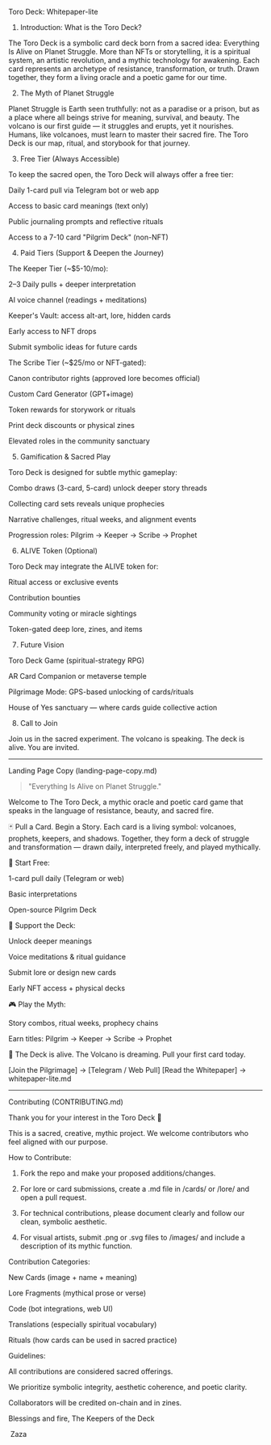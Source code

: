   Toro Deck: Whitepaper-lite

1. Introduction: What is the Toro Deck?

The Toro Deck is a symbolic card deck born from a sacred idea: Everything Is Alive on Planet Struggle. More than NFTs or storytelling, it is a spiritual system, an artistic revolution, and a mythic technology for awakening. Each card represents an archetype of resistance, transformation, or truth. Drawn together, they form a living oracle and a poetic game for our time.

2. The Myth of Planet Struggle

Planet Struggle is Earth seen truthfully: not as a paradise or a prison, but as a place where all beings strive for meaning, survival, and beauty. The volcano is our first guide — it struggles and erupts, yet it nourishes. Humans, like volcanoes, must learn to master their sacred fire. The Toro Deck is our map, ritual, and storybook for that journey.

3. Free Tier (Always Accessible)

To keep the sacred open, the Toro Deck will always offer a free tier:

Daily 1-card pull via Telegram bot or web app

Access to basic card meanings (text only)

Public journaling prompts and reflective rituals

Access to a 7-10 card "Pilgrim Deck" (non-NFT)


4. Paid Tiers (Support & Deepen the Journey)

The Keeper Tier (~$5-10/mo):

2–3 Daily pulls + deeper interpretation

AI voice channel (readings + meditations)

Keeper's Vault: access alt-art, lore, hidden cards

Early access to NFT drops

Submit symbolic ideas for future cards


The Scribe Tier (~$25/mo or NFT-gated):

Canon contributor rights (approved lore becomes official)

Custom Card Generator (GPT+image)

Token rewards for storywork or rituals

Print deck discounts or physical zines

Elevated roles in the community sanctuary


5. Gamification & Sacred Play

Toro Deck is designed for subtle mythic gameplay:

Combo draws (3-card, 5-card) unlock deeper story threads

Collecting card sets reveals unique prophecies

Narrative challenges, ritual weeks, and alignment events

Progression roles: Pilgrim → Keeper → Scribe → Prophet


6. ALIVE Token (Optional)

Toro Deck may integrate the ALIVE token for:

Ritual access or exclusive events

Contribution bounties

Community voting or miracle sightings

Token-gated deep lore, zines, and items


7. Future Vision

Toro Deck Game (spiritual-strategy RPG)

AR Card Companion or metaverse temple

Pilgrimage Mode: GPS-based unlocking of cards/rituals

House of Yes sanctuary — where cards guide collective action


8. Call to Join

Join us in the sacred experiment. The volcano is speaking. The deck is alive. You are invited.


---

Landing Page Copy (landing-page-copy.md)

> "Everything Is Alive on Planet Struggle."



Welcome to The Toro Deck, a mythic oracle and poetic card game that speaks in the language of resistance, beauty, and sacred fire.

🃏 Pull a Card. Begin a Story. Each card is a living symbol: volcanoes, prophets, keepers, and shadows. Together, they form a deck of struggle and transformation — drawn daily, interpreted freely, and played mythically.

🌱 Start Free:

1-card pull daily (Telegram or web)

Basic interpretations

Open-source Pilgrim Deck


💎 Support the Deck:

Unlock deeper meanings

Voice meditations & ritual guidance

Submit lore or design new cards

Early NFT access + physical decks


🎮 Play the Myth:

Story combos, ritual weeks, prophecy chains

Earn titles: Pilgrim → Keeper → Scribe → Prophet


🔮 The Deck is alive. The Volcano is dreaming. Pull your first card today.

[Join the Pilgrimage] → [Telegram / Web Pull]
[Read the Whitepaper] → whitepaper-lite.md


---

Contributing (CONTRIBUTING.md)

Thank you for your interest in the Toro Deck 🪷

This is a sacred, creative, mythic project. We welcome contributors who feel aligned with our purpose.

How to Contribute:

1. Fork the repo and make your proposed additions/changes.


2. For lore or card submissions, create a .md file in /cards/ or /lore/ and open a pull request.


3. For technical contributions, please document clearly and follow our clean, symbolic aesthetic.


4. For visual artists, submit .png or .svg files to /images/ and include a description of its mythic function.



Contribution Categories:

New Cards (image + name + meaning)

Lore Fragments (mythical prose or verse)

Code (bot integrations, web UI)

Translations (especially spiritual vocabulary)

Rituals (how cards can be used in sacred practice)


Guidelines:

All contributions are considered sacred offerings.

We prioritize symbolic integrity, aesthetic coherence, and poetic clarity.

Collaborators will be credited on-chain and in zines.


Blessings and fire,
The Keepers of the Deck

 Zaza 

